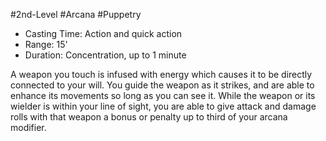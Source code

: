 #2nd-Level #Arcana #Puppetry
 
- Casting Time: Action and quick action
- Range: 15'
- Duration: Concentration, up to 1 minute  

A weapon you touch is infused with energy which causes it to be directly connected to your will. You guide the weapon as it strikes, and are able to enhance its movements so long as you can see it. While the weapon or its wielder is within your line of sight, you are able to give attack and damage rolls with that weapon a bonus or penalty up to third of your arcana modifier.